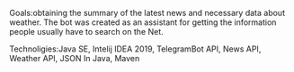 Goals:obtaining the summary of the latest news and necessary data about weather. The bot was created as an assistant for getting the information people usually have to search on the Net.
	   
Technoligies:Java SE, Intelij IDEA 2019, TelegramBot API, News API, Weather API, JSON In Java, Maven
